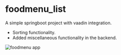# foodmenu_list
A simple springboot project with vaadin integration.

- Sorting functionality.
- Added miscellaneous functionality in the backend.


![foodmenu app](https://user-images.githubusercontent.com/18099733/156318791-2594cca9-3037-48cf-aa2b-901460a7f69d.png)
